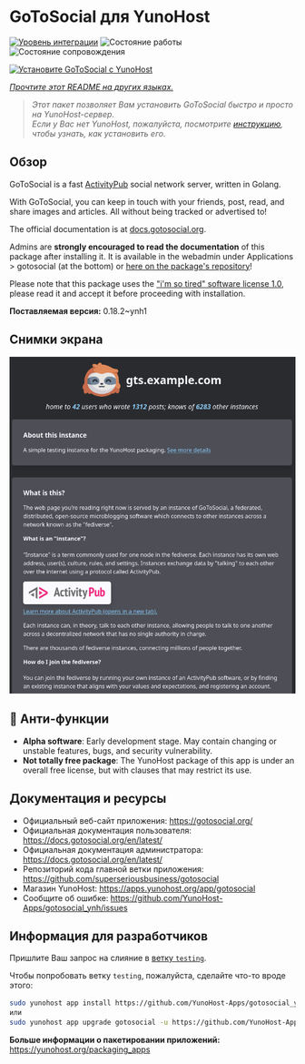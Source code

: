 <!--
Важно: этот README был автоматически сгенерирован <https://github.com/YunoHost/apps/tree/master/tools/readme_generator>
Он НЕ ДОЛЖЕН редактироваться вручную.
-->

# GoToSocial для YunoHost

[![Уровень интеграции](https://apps.yunohost.org/badge/integration/gotosocial)](https://ci-apps.yunohost.org/ci/apps/gotosocial/)
![Состояние работы](https://apps.yunohost.org/badge/state/gotosocial)
![Состояние сопровождения](https://apps.yunohost.org/badge/maintained/gotosocial)

[![Установите GoToSocial с YunoHost](https://install-app.yunohost.org/install-with-yunohost.svg)](https://install-app.yunohost.org/?app=gotosocial)

*[Прочтите этот README на других языках.](./ALL_README.md)*

> *Этот пакет позволяет Вам установить GoToSocial быстро и просто на YunoHost-сервер.*  
> *Если у Вас нет YunoHost, пожалуйста, посмотрите [инструкцию](https://yunohost.org/install), чтобы узнать, как установить его.*

## Обзор

GoToSocial is a fast [ActivityPub](https://activitypub.rocks/) social network server, written in Golang.

With GoToSocial, you can keep in touch with your friends, post, read, and share images and articles. All without being tracked or advertised to!

The official documentation is at [docs.gotosocial.org](https://docs.gotosocial.org).  

Admins are **strongly encouraged to read the documentation** of this package after installing it. It is available in the webadmin under Applications > gotosocial (at the bottom) or [here on the package's repository](https://github.com/YunoHost-Apps/gotosocial_ynh/blob/master/doc/ADMIN.md)!

Please note that this package uses the ["i'm so tired" software license 1.0](https://github.com/YunoHost-Apps/gotosocial_ynh/blob/master/LICENSE), please read it and accept it before proceeding with installation.


**Поставляемая версия:** 0.18.2~ynh1

## Снимки экрана

![Снимок экрана GoToSocial](./doc/screenshots/screenshot.png)

## :red_circle: Анти-функции

- **Alpha software**: Early development stage. May contain changing or unstable features, bugs, and security vulnerability.
- **Not totally free package**: The YunoHost package of this app is under an overall free license, but with clauses that may restrict its use.

## Документация и ресурсы

- Официальный веб-сайт приложения: <https://gotosocial.org/>
- Официальная документация пользователя: <https://docs.gotosocial.org/en/latest/>
- Официальная документация администратора: <https://docs.gotosocial.org/en/latest/>
- Репозиторий кода главной ветки приложения: <https://github.com/superseriousbusiness/gotosocial>
- Магазин YunoHost: <https://apps.yunohost.org/app/gotosocial>
- Сообщите об ошибке: <https://github.com/YunoHost-Apps/gotosocial_ynh/issues>

## Информация для разработчиков

Пришлите Ваш запрос на слияние в [ветку `testing`](https://github.com/YunoHost-Apps/gotosocial_ynh/tree/testing).

Чтобы попробовать ветку `testing`, пожалуйста, сделайте что-то вроде этого:

```bash
sudo yunohost app install https://github.com/YunoHost-Apps/gotosocial_ynh/tree/testing --debug
или
sudo yunohost app upgrade gotosocial -u https://github.com/YunoHost-Apps/gotosocial_ynh/tree/testing --debug
```

**Больше информации о пакетировании приложений:** <https://yunohost.org/packaging_apps>
